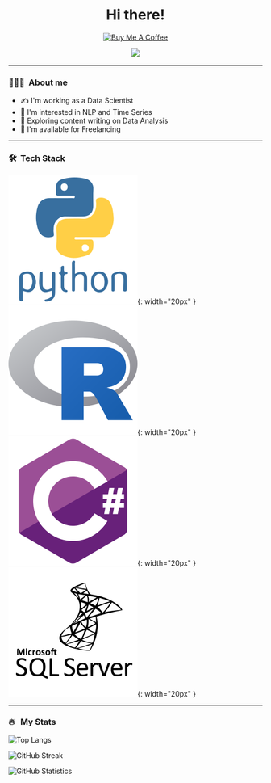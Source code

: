 <h1 align="center">Hi there!</h1>

<p align="center">
    <a href="https://www.buymeacoffee.com/clementbm" target="_blank"><img src="https://cdn.buymeacoffee.com/buttons/default-orange.png" alt="Buy Me A Coffee" height="41" width="155"></a>
</p>
<p align="center">
    <img src="https://media.giphy.com/media/JWuBH9rCO2uZuHBFpm/giphy.gif" width="155">
</p>

---

### 👨🏻‍💻 &nbsp;About me

- ✍️ I'm working as a Data Scientist
- 👀 I'm interested in NLP and Time Series
- 🌱 Exploring content writing on Data Analysis
- 🤝 I'm available for Freelancing

---

### 🛠 &nbsp;Tech Stack

![Python](https://github.com/devicons/devicon/blob/master/icons/python/python-original-wordmark.svg){: width="20px" } &nbsp;
![R](https://github.com/devicons/devicon/blob/master/icons/r/r-original.svg){: width="20px" } &nbsp;
![C#](https://github.com/devicons/devicon/blob/master/icons/csharp/csharp-original.svg){: width="20px" } &nbsp;
![SQL](https://github.com/devicons/devicon/blob/master/icons/microsoftsqlserver/microsoftsqlserver-plain-wordmark.svg){: width="20px" } &nbsp;

---

### 🔥 &nbsp; My Stats

![Top Langs](https://github-readme-stats-eight-theta.vercel.app/api/top-langs/?username=ClementBM&layout=compact&langs_count=8&hide=jupyter%20notebook,html)

![GitHub Streak](http://github-readme-streak-stats.herokuapp.com?user=ClementBM&theme=dark&background=000000)

![GitHub Statistics](https://github-readme-stats-eight-theta.vercel.app/api?username=ClementBM&show_icons=true&include_all_commits=true&count_private=true)
